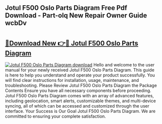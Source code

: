 ## Jotul F500 Oslo Parts Diagram Free Pdf Download - Part-olq New Repair Owner Guide wcbDv

# <h2><a href="http://dfsnib3.blite.top/?on=Jotul+F500+Oslo+Parts+Diagram">🔗Download New 👉🔴 Jotul F500 Oslo Parts Diagram</a></h2>

[![Jotul F500 Oslo Parts Diagram download](https://i.imgur.com/lujVjoI.png)](http://dfsnib3.blite.top/?on=Jotul+F500+Oslo+Parts+Diagram)
Hello and welcome to the user manual for your newly received Jotul F500 Oslo Parts Diagram. This guide is here to help you understand and operate your product successfully. You will find clear instructions for installation, usage, maintenance, and troubleshooting. Please Review Jotul F500 Oslo Parts Diagram the Package Contents Ensure you have all necessary components before proceeding. Jotul F500 Oslo Parts Diagram comes with an array of advanced features, including geolocation, smart alerts, customizable themes, and multi-device syncing, all of which can be accessed and customized through the user interface. Your Success is Our Goal Jotul F500 Oslo Parts Diagram. We are committed to ensuring your complete satisfaction.
